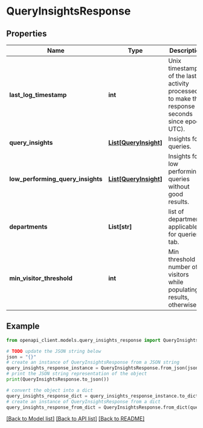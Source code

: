 # QueryInsightsResponse


## Properties

Name | Type | Description | Notes
------------ | ------------- | ------------- | -------------
**last_log_timestamp** | **int** | Unix timestamp of the last activity processed to make the response (in seconds since epoch UTC). | [optional] 
**query_insights** | [**List[QueryInsight]**](QueryInsight.md) | Insights for queries. | [optional] 
**low_performing_query_insights** | [**List[QueryInsight]**](QueryInsight.md) | Insights for low performing queries without good results. | [optional] 
**departments** | **List[str]** | list of departments applicable for queries tab. | [optional] 
**min_visitor_threshold** | **int** | Min threshold in number of visitors while populating results, otherwise 0. | [optional] 

## Example

```python
from openapi_client.models.query_insights_response import QueryInsightsResponse

# TODO update the JSON string below
json = "{}"
# create an instance of QueryInsightsResponse from a JSON string
query_insights_response_instance = QueryInsightsResponse.from_json(json)
# print the JSON string representation of the object
print(QueryInsightsResponse.to_json())

# convert the object into a dict
query_insights_response_dict = query_insights_response_instance.to_dict()
# create an instance of QueryInsightsResponse from a dict
query_insights_response_from_dict = QueryInsightsResponse.from_dict(query_insights_response_dict)
```
[[Back to Model list]](../README.md#documentation-for-models) [[Back to API list]](../README.md#documentation-for-api-endpoints) [[Back to README]](../README.md)


